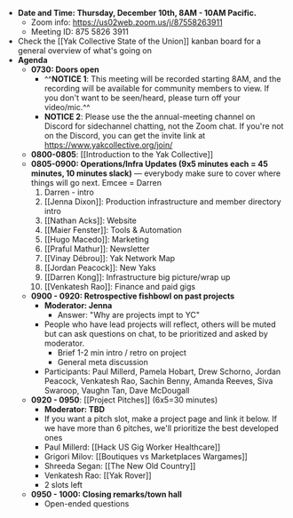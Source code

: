 - **Date and Time: Thursday, December 10th, 8AM - 10AM Pacific.**
    - Zoom info: https://us02web.zoom.us/j/87558263911
    - Meeting ID: 875 5826 3911
- Check the [[Yak Collective State of the Union]] kanban board for a general overview of what's going on
- **Agenda**
    - **0730: Doors open**
        - ^^**NOTICE 1**: This meeting will be recorded starting 8AM, and the recording will be available for community members to view. If you don't want to be seen/heard, please turn off your video/mic.^^
        - **NOTICE 2**: Please use the the annual-meeting channel on Discord for sidechannel chatting, not the Zoom chat. If you're not on the Discord, you can get the invite link at https://www.yakcollective.org/join/
    - **0800-0805**: [[Introduction to the Yak Collective]]
    - **0805-0900: Operations/Infra Updates (9x5 minutes each = 45 minutes, 10 minutes slack)** — everybody make sure to cover where things will go next. Emcee = Darren 
        1. Darren - intro 
        2. [[Jenna Dixon]]: Production infrastructure and member directory intro
        3. [[Nathan Acks]]: Website
        4. [[Maier Fenster]]: Tools & Automation
        5. [[Hugo Macedo]]: Marketing
        6. [[Praful Mathur]]: Newsletter
        7. [[Vinay Débrou]]: Yak Network Map
        8. [[Jordan Peacock]]: New Yaks
        9. [[Darren Kong]]: Infrastructure big picture/wrap up
        10. [[Venkatesh Rao]]: Finance and paid gigs
    - **0900 - 0920: Retrospective fishbowl on past projects**
        - **Moderator: Jenna**
            - Answer: "Why are projects impt to YC"
        - People who have lead projects will reflect, others will be muted but can ask questions on chat, to be prioritized and asked by moderator.
            - Brief 1-2 min intro / retro on project
            - General meta discussion
        - Participants: Paul Millerd, Pamela Hobart, Drew Schorno, Jordan Peacock, Venkatesh Rao, Sachin Benny, Amanda Reeves, Siva Swaroop, Vaughn Tan, Dave McDougall
    - **0920 - 0950**: [[Project Pitches]] (6x5=30 minutes)
        - **Moderator: TBD**
        - If you want a pitch slot, make a project page and link it below. If we have more than 6 pitches, we'll prioritize the best developed ones
        - Paul Millerd: [[Hack US Gig Worker Healthcare]]
        - Grigori Milov: [[Boutiques vs Marketplaces Wargames]]
        - Shreeda Segan: [[The New Old Country]]
        - Venkatesh Rao: [[Yak Rover]]
        - 2 slots left
    - **0950 - 1000: Closing remarks/town hall**
        - Open-ended questions
